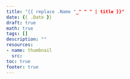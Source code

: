 ```yaml
---
title: "{{ replace .Name "_" " " | title }}"
date: {{ .Date }}
draft: true
math: true
tags: []
description: ""
resources:
- name: thumbnail
  src: 
toc: true
footer: true
---
```



